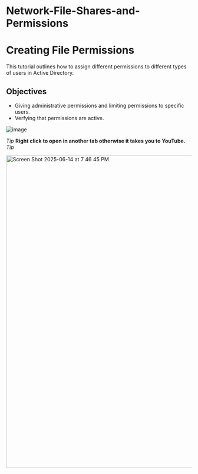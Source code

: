# Network-File-Shares-and-Permissions
<h1>Creating File Permissions</h1>
This tutorial outlines how to assign different permissions to different types of users in Active Directory.<br />


<h2>Objectives</h2>

- Giving administrative permissions and limiting permissions to specific users.
- Verfying that permissions are active.
  
  


![image](https://github.com/user-attachments/assets/f8c23556-c8e7-402c-9739-1de83c8ad9aa)  

*Tip* <b>Right click to open in another tab otherwise it takes you to YouTube.</b> *Tip*


<a href="https://www.youtube.com/watch?v=LuCbycPzUTo&t=18s">   <img width="849" alt="Screen Shot 2025-06-14 at 7 46 45 PM" src="https://github.com/user-attachments/assets/90239dbb-4893-443f-9353-b0c24082f1a9" />

 </a>
